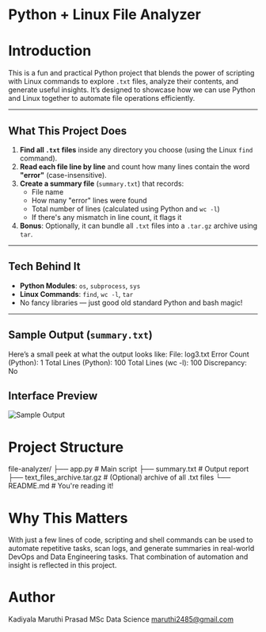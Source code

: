#  Python + Linux File Analyzer

#   Introduction

This is a fun and practical Python project that blends the power of scripting with Linux commands to explore `.txt` files, analyze their contents, and generate useful insights. It’s designed to showcase how we can use Python and Linux together to automate file operations efficiently.

---

##  What This Project Does

1. **Find all `.txt` files** inside any directory you choose (using the Linux `find` command).
2. **Read each file line by line** and count how many lines contain the word **"error"** (case-insensitive).
3. **Create a summary file** (`summary.txt`) that records:
   - File name
   - How many "error" lines were found
   - Total number of lines (calculated using Python and `wc -l`)
   - If there's any mismatch in line count, it flags it
4. **Bonus**: Optionally, it can bundle all `.txt` files into a `.tar.gz` archive using `tar`.

---

## Tech Behind It

- **Python Modules**: `os`, `subprocess`, `sys`
- **Linux Commands**: `find`, `wc -l`, `tar`
- No fancy libraries — just good old standard Python and bash magic!

---

## Sample Output (`summary.txt`)

Here’s a small peek at what the output looks like:
File: log3.txt
Error Count (Python): 1
Total Lines (Python): 100
Total Lines (wc -l): 100
Discrepancy: No
##  Interface Preview
![Sample Output](sampleoutput.png)
# Project Structure
file-analyzer/
├── app.py             # Main script
├── summary.txt        # Output report
├── text_files_archive.tar.gz  # (Optional) archive of all .txt files
└── README.md          # You're reading it!


# Why This Matters
With just a few lines of code, scripting and shell commands can be used to automate repetitive tasks, scan logs, and generate summaries in real-world DevOps and Data Engineering tasks. That combination of automation and insight is reflected in this project.

# Author
Kadiyala Maruthi Prasad
MSc Data Science 
maruthi2485@gmail.com
